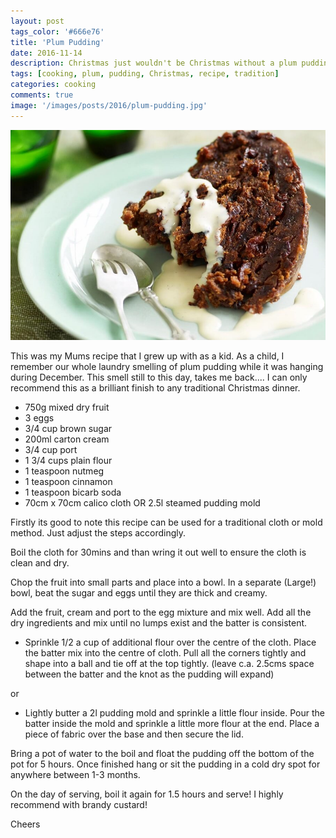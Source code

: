 ```yaml
---
layout: post
tags_color: '#666e76'
title: 'Plum Pudding'
date: 2016-11-14
description: Christmas just wouldn't be Christmas without a plum pudding at the end of the evening.
tags: [cooking, plum, pudding, Christmas, recipe, tradition]
categories: cooking
comments: true
image: '/images/posts/2016/plum-pudding.jpg'
---
```

![](/images/posts/2016/plum-pudding.jpg)

This was my Mums recipe that I grew up with as a kid. As a child, I remember our whole laundry smelling of plum pudding while it was hanging during December. This smell still to this day, takes me back.... I can only recommend this as a brilliant finish to any traditional Christmas dinner.

* 750g mixed dry fruit
* 3 eggs
* 3/4 cup brown sugar
* 200ml carton cream
* 3/4 cup port
* 1 3/4 cups plain flour
* 1 teaspoon nutmeg
* 1 teaspoon cinnamon
* 1 teaspoon bicarb soda
* 70cm x 70cm calico cloth OR 2.5l steamed pudding mold

Firstly its good to note this recipe can be used for a traditional cloth or mold method. Just adjust the steps accordingly.

Boil the cloth for 30mins and than wring it out well to ensure the cloth is clean and dry.

Chop the fruit into small parts and place into a bowl. In a separate (Large!) bowl, beat the sugar and eggs until they are thick and creamy.

Add the fruit, cream and port to the egg mixture and mix well. Add all the dry ingredients and mix until no lumps exist and the batter is consistent.

* Sprinkle 1/2 a cup of additional flour over the centre of the cloth. Place the batter mix into the centre of cloth. Pull all the corners tightly and shape into a ball and tie off at the top tightly. (leave c.a. 2.5cms space between the batter and the knot as the pudding will expand)

or

* Lightly butter a 2l pudding mold and sprinkle a little flour inside. Pour the batter inside the mold and sprinkle a little more flour at the end. Place a piece of fabric over the base and then secure the lid.

Bring a pot of water to the boil and float the pudding off the bottom of the pot for 5 hours. Once finished hang or sit the pudding in a cold dry spot for anywhere between 1-3 months.

On the day of serving, boil it again for 1.5 hours and serve! I highly recommend with brandy custard!

Cheers
